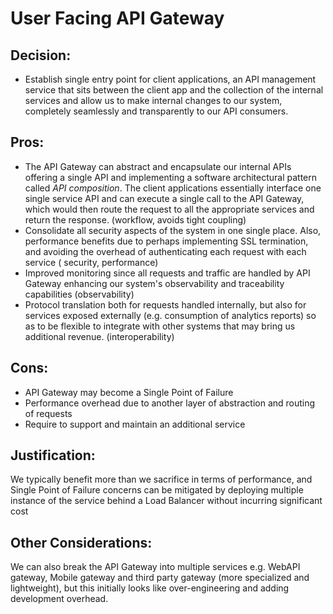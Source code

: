 
# User Facing API Gateway

## Decision: 

- Establish single entry point for client applications, an API management service that sits between the client app and the collection of the internal services and allow us to make internal changes to our system, completely seamlessly and transparently to our API consumers.

## Pros:

- The API Gateway can abstract and encapsulate our internal APIs offering a single API and implementing a software architectural pattern called *API composition*. The client applications essentially interface one single service API and can execute a single call to the API Gateway, which would then route the request to all the appropriate services and return the response. (workflow, avoids tight coupling)
- Consolidate all security aspects of the system in one single place. Also, performance benefits due to perhaps implementing SSL termination, and avoiding the overhead of authenticating each request with each service ( security, performance)
- Improved monitoring since all requests and traffic are handled by API Gateway enhancing our system's observability and traceability capabilities (observability)
- Protocol translation both for requests handled internally, but also for services exposed externally (e.g. consumption of analytics reports) so as to be flexible to integrate with other systems that may bring us additional revenue. (interoperability)

## Cons:

- API Gateway may become a Single Point of Failure
- Performance overhead due to another layer of abstraction and routing of requests
- Require to support and maintain an additional service 

## Justification:

We typically benefit more than we sacrifice in terms of performance, and Single Point of Failure concerns can be mitigated  by deploying multiple instance of the service behind a Load Balancer without incurring significant cost 

## Other Considerations:

We can also break the API Gateway into multiple services e.g. WebAPI gateway, Mobile gateway and third party gateway
(more specialized and lightweight), but this initially looks like over-engineering and adding development overhead.